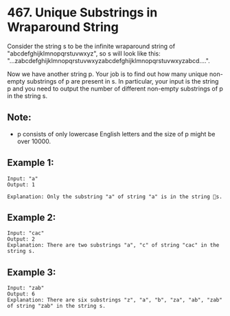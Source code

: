 # 467. Unique Substrings in Wraparound String

Consider the string s to be the infinite wraparound string of "abcdefghijklmnopqrstuvwxyz", so s will look like this: "...zabcdefghijklmnopqrstuvwxyzabcdefghijklmnopqrstuvwxyzabcd....".

Now we have another string p. Your job is to find out how many unique non-empty substrings of p are present in s. In particular, your input is the string p and you need to output the number of different non-empty substrings of p in the string s.

## Note: 

* p consists of only lowercase English letters and the size of p might be over 10000.

## Example 1:

```
Input: "a"
Output: 1

Explanation: Only the substring "a" of string "a" is in the string s.
```

## Example 2:

```
Input: "cac"
Output: 2
Explanation: There are two substrings "a", "c" of string "cac" in the string s.
```

## Example 3:

```
Input: "zab"
Output: 6
Explanation: There are six substrings "z", "a", "b", "za", "ab", "zab" of string "zab" in the string s.
```
